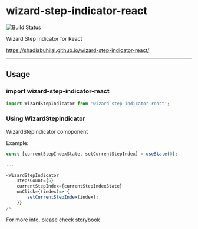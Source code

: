 # wizard-step-indicator-react
![Build Status](https://github.com/shadiabuhilal/wizard-step-indicator-react/actions/workflows/push-workflows.yml/badge.svg)

Wizard Step Indicator for React

https://shadiabuhilal.github.io/wizard-step-indicator-react/

-----------

## Usage

### import wizard-step-indicator-react
```js
import WizardStepIndicator from 'wizard-step-indicator-react';
```

### Using WizardStepIndicator
WizardStepIndicator comoponent

Example:

```js
const [currentStepIndexState, setCurrentStepIndex] = useState(0);

...

<WizardStepIndicator
    stepsCount={5}
    currentStepIndex={currentStepIndexState}
    onClick={(index)=> { 
        setCurrentStepIndex(index);
    }}
/>
```

For more info, please check [storybook](https://shadiabuhilal.github.io/wizard-step-indicator-react/)
